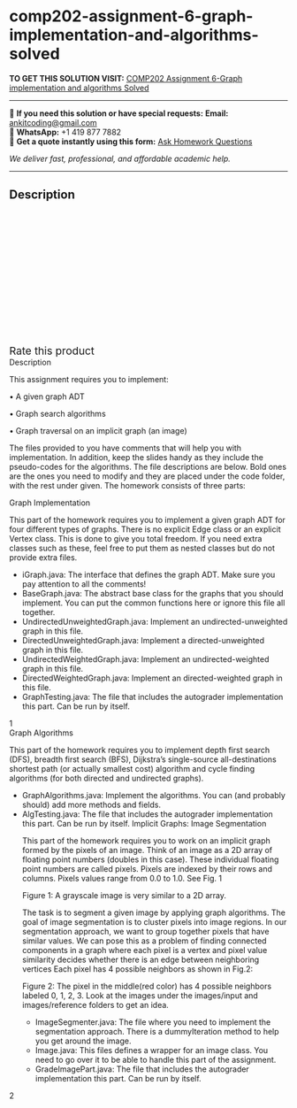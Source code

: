 # comp202-assignment-6-graph-implementation-and-algorithms-solved
**TO GET THIS SOLUTION VISIT:** [COMP202 Assignment 6-Graph implementation and algorithms Solved](https://www.ankitcodinghub.com/product/comp202-assignment-6-graph-implementation-and-algorithms-solved/)


---

📩 **If you need this solution or have special requests:** **Email:** ankitcoding@gmail.com  
📱 **WhatsApp:** +1 419 877 7882  
📄 **Get a quote instantly using this form:** [Ask Homework Questions](https://www.ankitcodinghub.com/services/ask-homework-questions/)

*We deliver fast, professional, and affordable academic help.*

---

<h2>Description</h2>



<div class="kk-star-ratings kksr-auto kksr-align-center kksr-valign-top" data-payload="{&quot;align&quot;:&quot;center&quot;,&quot;id&quot;:&quot;96028&quot;,&quot;slug&quot;:&quot;default&quot;,&quot;valign&quot;:&quot;top&quot;,&quot;ignore&quot;:&quot;&quot;,&quot;reference&quot;:&quot;auto&quot;,&quot;class&quot;:&quot;&quot;,&quot;count&quot;:&quot;0&quot;,&quot;legendonly&quot;:&quot;&quot;,&quot;readonly&quot;:&quot;&quot;,&quot;score&quot;:&quot;0&quot;,&quot;starsonly&quot;:&quot;&quot;,&quot;best&quot;:&quot;5&quot;,&quot;gap&quot;:&quot;4&quot;,&quot;greet&quot;:&quot;Rate this product&quot;,&quot;legend&quot;:&quot;0\/5 - (0 votes)&quot;,&quot;size&quot;:&quot;24&quot;,&quot;title&quot;:&quot;COMP202 Assignment 6-Graph implementation and algorithms Solved&quot;,&quot;width&quot;:&quot;0&quot;,&quot;_legend&quot;:&quot;{score}\/{best} - ({count} {votes})&quot;,&quot;font_factor&quot;:&quot;1.25&quot;}">

<div class="kksr-stars">

<div class="kksr-stars-inactive">
            <div class="kksr-star" data-star="1" style="padding-right: 4px">


<div class="kksr-icon" style="width: 24px; height: 24px;"></div>
        </div>
            <div class="kksr-star" data-star="2" style="padding-right: 4px">


<div class="kksr-icon" style="width: 24px; height: 24px;"></div>
        </div>
            <div class="kksr-star" data-star="3" style="padding-right: 4px">


<div class="kksr-icon" style="width: 24px; height: 24px;"></div>
        </div>
            <div class="kksr-star" data-star="4" style="padding-right: 4px">


<div class="kksr-icon" style="width: 24px; height: 24px;"></div>
        </div>
            <div class="kksr-star" data-star="5" style="padding-right: 4px">


<div class="kksr-icon" style="width: 24px; height: 24px;"></div>
        </div>
    </div>

<div class="kksr-stars-active" style="width: 0px;">
            <div class="kksr-star" style="padding-right: 4px">


<div class="kksr-icon" style="width: 24px; height: 24px;"></div>
        </div>
            <div class="kksr-star" style="padding-right: 4px">


<div class="kksr-icon" style="width: 24px; height: 24px;"></div>
        </div>
            <div class="kksr-star" style="padding-right: 4px">


<div class="kksr-icon" style="width: 24px; height: 24px;"></div>
        </div>
            <div class="kksr-star" style="padding-right: 4px">


<div class="kksr-icon" style="width: 24px; height: 24px;"></div>
        </div>
            <div class="kksr-star" style="padding-right: 4px">


<div class="kksr-icon" style="width: 24px; height: 24px;"></div>
        </div>
    </div>
</div>


<div class="kksr-legend" style="font-size: 19.2px;">
            <span class="kksr-muted">Rate this product</span>
    </div>
    </div>
<div class="page" title="Page 1">
<div class="layoutArea">
<div class="column">
Description

This assignment requires you to implement:

• A given graph ADT

• Graph search algorithms

• Graph traversal on an implicit graph (an image)

The files provided to you have comments that will help you with implementation. In addition, keep the slides handy as they include the pseudo-codes for the algorithms. The file descriptions are below. Bold ones are the ones you need to modify and they are placed under the code folder, with the rest under given. The homework consists of three parts:

Graph Implementation

This part of the homework requires you to implement a given graph ADT for four different types of graphs. There is no explicit Edge class or an explicit Vertex class. This is done to give you total freedom. If you need extra classes such as these, feel free to put them as nested classes but do not provide extra files.

<ul>
<li>iGraph.java: The interface that defines the graph ADT. Make sure you pay attention to all the comments!</li>
<li>BaseGraph.java: The abstract base class for the graphs that you should implement. You can put the common functions here or ignore this file all together.</li>
<li>UndirectedUnweightedGraph.java: Implement an undirected-unweighted graph in this file.</li>
<li>DirectedUnweightedGraph.java: Implement a directed-unweighted graph in this file.</li>
<li>UndirectedWeightedGraph.java: Implement an undirected-weighted graph in this file.</li>
<li>DirectedWeightedGraph.java: Implement an directed-weighted graph in this file.</li>
<li>GraphTesting.java: The file that includes the autograder implementation this part. Can be run by itself.</li>
</ul>
</div>
</div>
<div class="layoutArea">
<div class="column">
1

</div>
</div>
</div>
<div class="page" title="Page 2">
<div class="layoutArea">
<div class="column">
Graph Algorithms

This part of the homework requires you to implement depth first search (DFS), breadth first search (BFS), Dijkstra’s single-source all-destinations shortest path (or actually smallest cost) algorithm and cycle finding algorithms (for both directed and undirected graphs).

<ul>
<li>GraphAlgorithms.java: Implement the algorithms. You can (and probably should) add more methods and fields.</li>
<li>AlgTesting.java: The file that includes the autograder implementation this part. Can be run by itself.
Implicit Graphs: Image Segmentation

This part of the homework requires you to work on an implicit graph formed by the pixels of an image. Think of an image as a 2D array of floating point numbers (doubles in this case). These individual floating point numbers are called pixels. Pixels are indexed by their rows and columns. Pixels values range from 0.0 to 1.0. See Fig. 1

Figure 1: A grayscale image is very similar to a 2D array.

The task is to segment a given image by applying graph algorithms. The goal of image segmentation is to cluster pixels into image regions. In our segmentation approach, we want to group together pixels that have similar values. We can pose this as a problem of finding connected components in a graph where each pixel is a vertex and pixel value similarity decides whether there is an edge between neighboring vertices Each pixel has 4 possible neighbors as shown in Fig.2:

Figure 2: The pixel in the middle(red color) has 4 possible neighbors labeled 0, 1, 2, 3. Look at the images under the images/input and images/reference folders to get an idea.

<ul>
<li>ImageSegmenter.java: The file where you need to implement the segmentation approach. There is a dummyIteration method to help you get around the image.</li>
<li>Image.java: This files defines a wrapper for an image class. You need to go over it to be able to handle this part of the assignment.</li>
<li>GradeImagePart.java: The file that includes the autograder implementation this part. Can be run by itself.</li>
</ul>
</li>
</ul>
</div>
</div>
<div class="layoutArea">
<div class="column">
2

</div>
</div>
</div>
